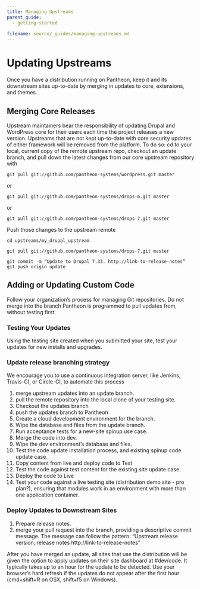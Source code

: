 ```yaml
---
title: Managing Upstreams
parent_guide:
  - getting-started

filename: source/_guides/managing-upstreams.md
---
```


# Updating Upstreams

Once you have a distribution running on Pantheon, keep it and its downstream sites up-to-date by merging in updates to core, extensions, and themes.

## Merging Core Releases

Upstream maintainers bear the responsibility of updating Drupal and WordPress core for their users each time the project releases a new version. Upstreams that are not kept up-to-date with core security updates of either framework will be removed from the platform. To do so: cd to your local, current copy of the remote upstream repo, checkout an update branch, and pull down the latest changes from our core upstream repository with

`git pull git://github.com/pantheon-systems/wordpress.git master`

or

`git pull git://github.com/pantheon-systems/drops-6.git master`

or

`git pull git://github.com/pantheon-systems/drops-7.git master`

Push those changes to the upstream remote

`cd upstreams/my_drupal_upstream`

`git pull git://github.com/pantheon-systems/drops-7.git master`

`git commit -m “Update to Drupal 7.33. http://link-to-release-notes” git push origin update`

## Adding or Updating Custom Code

Follow your organization’s process for managing Git repositories. Do not merge into the branch Pantheon is programmed to pull updates from, without testing first.

### Testing Your Updates

Using the testing site created when you submitted your site, test your updates for new installs and upgrades.

### Update release branching strategy

We encourage you to use a continuous integration server, like Jenkins, Travis-CI, or Circle-CI, to automate this process

1. merge upstream updates into an update branch.
2. pull the remote repository into the local clone of your testing site.
3. Checkout the updates branch
4. push the updates branch to Pantheon
5. Create a cloud development environment for the branch.
6. Wipe the database and files from the update branch.
7. Run acceptance tests for a new-site spinup use case.
8. Merge the code into dev.
9. Wipe the dev environment’s database and files.
10. Test the code update installation process, and existing spinup code update case.
11. Copy content from live and deploy code to Test
12. Test the code against test content for the existing site update case.
13. Deploy the code to Live
14. Test your code against a live testing site (distribution demo site - pro plan?), ensuring that modules work in an environment with more than one application container.

### Deploy Updates to Downstream Sites

1. Prepare release notes.
2. merge your pull request into the branch, providing a descriptive commit message. The message can follow the pattern: “Upstream release version, release notes http://link-to-release-notes”

After you have merged an update, all sites that use the distribution will be given the option to apply updates on their site dashboard at #dev/code. It typically takes up to an hour for the update to be detected. Use your browser’s hard refresh if the updates do not appear after the first hour (cmd+shift+R on OSX, shift+f5 on Windows).
